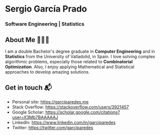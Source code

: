 # Sergio García Prado 
### Software Engineering | Statistics

## About Me 👨🏻‍💻
I am a double Bachelor's degree graduate in <strong>Computer Engineering</strong> and in <strong>Statistics</strong> from the University of Valladolid, in Spain. I love solving complex algorithmic problems, especially those related to <strong>Combinatorial Optimization</strong>. Also, I enjoy applying Mathematical and Statistical approaches to develop amazing solutions.
## Get in touch 📬
- Personal site: https://garciparedes.me
- Stack Overflow: https://stackoverflow.com/users/3921457
- Google Scholar: https://scholar.google.com/citations?user=X3Mb7BAAAAAJ
- LinkedIn: https://www.linkedin.com/in/garciparedes
- Twitter: https://twitter.com/garciparedes
